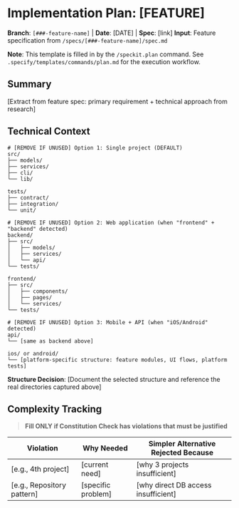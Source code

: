 # Implementation Plan: [FEATURE]

**Branch**: `[###-feature-name]` | **Date**: [DATE] | **Spec**: [link]
**Input**: Feature specification from `/specs/[###-feature-name]/spec.md`

**Note**: This template is filled in by the `/speckit.plan` command. See `.specify/templates/commands/plan.md` for the execution workflow.

## Summary

[Extract from feature spec: primary requirement + technical approach from research]

## Technical Context

<!--
  ACTION REQUIRED: Replace the content in this section with the technical details
  for the project. The structure here is presented in advisory capacity to guide
  the iteration process.
    **Language/Version**: Python 3.9+ (from constitution)
    **Primary Dependencies**: requests, beautifulsoup4, lxml (from constitution/spec); NEEDS CLARIFICATION if more required
    **Storage**: CSV for raw data, JSON for nomenclatures (from constitution)
    **Testing**: Manual for user-facing, basic script execution tests required (from spec); automated for data processing encouraged
    **Target Platform**: Linux server, local dev, CI/CD (from spec)
    **Project Type**: Single project (default, per spec)
    **Performance Goals**: Web pages load <3s on 3G, data processing <1hr daily (from constitution); NEEDS CLARIFICATION for file ops
    **Constraints**: Must preserve all functionality, no breakage; scripts only change paths unless strictly necessary (from spec)
    **Scale/Scope**: Repo <1000 files, <500MB (from spec)
**Constraints**: [domain-specific, e.g., <200ms p95, <100MB memory, offline-capable or NEEDS CLARIFICATION]  
**Scale/Scope**: [domain-specific, e.g., 10k users, 1M LOC, 50 screens or NEEDS CLARIFICATION]

## Constitution Check

  *GATE: Must pass before Phase 0 research. Re-check after Phase 1 design.*

  **Gates:**
  - Data integrity must be preserved (no loss/corruption during moves)
  - All automation scripts must remain functional and include error handling
  - Python-first, PEP8, type hints, docstrings for any new code
  - Documentation must be updated for new structure
  - No unnecessary complexity (single project unless justified)
  - All changes must be justified if violating any principle

  **Status:**
  - No violations detected at planning stage. All requirements align with constitution. Any complexity or deviation must be documented in Complexity Tracking.

## Project Structure

### Documentation (this feature)

```text
specs/[###-feature]/
├── plan.md              # This file (/speckit.plan command output)
├── research.md          # Phase 0 output (/speckit.plan command)
├── data-model.md        # Phase 1 output (/speckit.plan command)
├── quickstart.md        # Phase 1 output (/speckit.plan command)
├── contracts/           # Phase 1 output (/speckit.plan command)
└── tasks.md             # Phase 2 output (/speckit.tasks command - NOT created by /speckit.plan)
```

### Source Code (repository root)
<!--
  ACTION REQUIRED: Replace the placeholder tree below with the concrete layout
  for this feature. Delete unused options and expand the chosen structure with
  real paths (e.g., apps/admin, packages/something). The delivered plan must
  not include Option labels.
-->

```text
# [REMOVE IF UNUSED] Option 1: Single project (DEFAULT)
src/
├── models/
├── services/
├── cli/
└── lib/

tests/
├── contract/
├── integration/
└── unit/

# [REMOVE IF UNUSED] Option 2: Web application (when "frontend" + "backend" detected)
backend/
├── src/
│   ├── models/
│   ├── services/
│   └── api/
└── tests/

frontend/
├── src/
│   ├── components/
│   ├── pages/
│   └── services/
└── tests/

# [REMOVE IF UNUSED] Option 3: Mobile + API (when "iOS/Android" detected)
api/
└── [same as backend above]

ios/ or android/
└── [platform-specific structure: feature modules, UI flows, platform tests]
```

**Structure Decision**: [Document the selected structure and reference the real
directories captured above]

## Complexity Tracking

> **Fill ONLY if Constitution Check has violations that must be justified**

| Violation | Why Needed | Simpler Alternative Rejected Because |
|-----------|------------|-------------------------------------|
| [e.g., 4th project] | [current need] | [why 3 projects insufficient] |
| [e.g., Repository pattern] | [specific problem] | [why direct DB access insufficient] |
